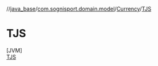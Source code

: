 //[java_base](../../../../index.md)/[com.sognisport.domain.model](../../index.md)/[Currency](../index.md)/[TJS](index.md)

# TJS

[JVM]\
[TJS](index.md)

